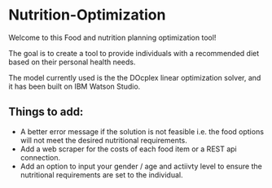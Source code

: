 # Nutrition-Optimization

Welcome to this Food and nutrition planning optimization tool!

The goal is to create a tool to provide individuals with a recommended diet based on their personal health needs.

The model currently used is the the DOcplex linear optimization solver, and it has been built on IBM Watson Studio.

## Things to add:
- A better error message if the solution is not feasible i.e. the food options will not meet the desired nutritional requirements. 
- Add a web scraper for the costs of each food item or a REST api connection.
- Add an option to input your gender / age and actiivty level to ensure the nutritional requirements are set to the individual.
